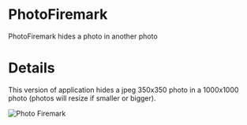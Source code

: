 # PhotoFiremark
PhotoFiremark hides a photo in another photo

# Details
This version of application hides a jpeg 350x350 photo in a 1000x1000 photo (photos will resize if smaller or bigger).

![Photo Firemark](http://bayanbox.ir/view/3420653050015078683/Firemark.jpg)
